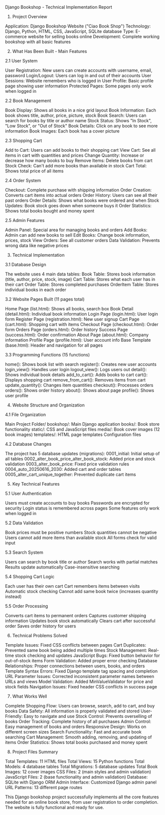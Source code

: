 Django Bookshop - Technical Implementation Report

1. Project Overview

Application: Django Bookshop Website ("Ciao Book Shop")
Technology: Django, Python, HTML, CSS, JavaScript, SQLite database
Type: E-commerce website for selling books online
Development: Complete working bookshop with all basic features

2. What Has Been Built - Main Features

2.1 User System

User Registration: New users can create accounts with username, email, password
Login/Logout: Users can log in and out of their accounts
User Sessions: Website remembers who is logged in
User Profile: Basic profile page showing user information
Protected Pages: Some pages only work when logged in

2.2 Book Management

Book Display: Shows all books in a nice grid layout
Book Information: Each book shows title, author, price, picture, stock
Book Search: Users can search for books by title or author name
Stock Status: Shows "In Stock", "Low Stock", or "Out of Stock"
Book Details: Click on any book to see more information
Book Images: Each book has a cover picture

2.3 Shopping Cart

Add to Cart: Users can add books to their shopping cart
View Cart: See all items in cart with quantities and prices
Change Quantity: Increase or decrease how many books to buy
Remove Items: Delete books from cart
Stock Check: Can't add more books than available in stock
Cart Total: Shows total price of all items

2.4 Order System

Checkout: Complete purchase with shipping information
Order Creation: Converts cart items into actual orders
Order History: Users can see all their past orders
Order Details: Shows what books were ordered and when
Stock Updates: Book stock goes down when someone buys it
Order Statistics: Shows total books bought and money spent

2.5 Admin Features

Admin Panel: Special area for managing books and orders
Add Books: Admin can add new books to sell
Edit Books: Change book information, prices, stock
View Orders: See all customer orders
Data Validation: Prevents wrong data like negative prices

3. Technical Implementation

3.1 Database Design

The website uses 4 main data tables:
Book Table: Stores book information (title, author, price, stock, image)
Cart Table: Stores what each user has in their cart
Order Table: Stores completed purchases
OrderItem Table: Stores individual books in each order

3.2 Website Pages Built (11 pages total)

Home Page (list.html): Shows all books, search box
Book Detail (detail.html): Individual book information
Login Page (login.html): User login form
Register Page (registration.html): New user signup
Cart Page (cart.html): Shopping cart with items
Checkout Page (checkout.html): Order form
Orders Page (orders.html): Order history
Success Page (success.html): Order confirmation
About Page (about.html): Company information
Profile Page (profile.html): User account info
Base Template (base.html): Header and navigation for all pages

3.3 Programming Functions (15 functions)

home(): Shows book list with search
register(): Creates new user accounts
login_view(): Handles user login
logout_view(): Logs users out
detail(): Shows individual book details
add_to_cart(): Adds books to cart
cart(): Displays shopping cart
remove_from_cart(): Removes items from cart
update_quantity(): Changes item quantities
checkout(): Processes orders
orders(): Shows order history
about(): Shows about page
profile(): Shows user profile

4. Website Structure and Organization

4.1 File Organization

Main Project Folder/
bookshop/: Main Django application
books/: Book store functionality
static/: CSS and JavaScript files
media/: Book cover images (12 book images)
templates/: HTML page templates
Configuration files

4.2 Database Changes

The project has 5 database updates (migrations):
0001_initial: Initial setup of all tables
0002_alter_book_price_alter_book_stock: Added price and stock validation
0003_alter_book_price: Fixed price validation rules
0004_auto_20250616_2030: Added cart and order tables
0005_alter_cart_unique_together: Prevented duplicate cart items

5. Key Technical Features

5.1 User Authentication

Users must create accounts to buy books
Passwords are encrypted for security
Login status is remembered across pages
Some features only work when logged in

5.2 Data Validation

Book prices must be positive numbers
Stock quantities cannot be negative
Users cannot add more items than available stock
All forms check for valid input

5.3 Search System

Users can search by book title or author
Search works with partial matches
Results update automatically
Case-insensitive searching

5.4 Shopping Cart Logic

Each user has their own cart
Cart remembers items between visits
Automatic stock checking
Cannot add same book twice (increases quantity instead)

5.5 Order Processing

Converts cart items to permanent orders
Captures customer shipping information
Updates book stock automatically
Clears cart after successful order
Saves order history for users

6. Technical Problems Solved

Template Issues: Fixed CSS conflicts between pages
Cart Duplicates: Prevented same book being added multiple times
Stock Management: Real-time stock checking and updates
JavaScript Bugs: Fixed button behavior for out-of-stock items
Form Validation: Added proper error checking
Database Relationships: Proper connections between users, books, and orders
Template Syntax Errors: Fixed Django template tag spacing and completion
URL Parameter Issues: Corrected inconsistent parameter names between URLs and views
Model Validation: Added MinValueValidator for price and stock fields
Navigation Issues: Fixed header CSS conflicts in success page

7. What Works Well

Complete Shopping Flow: Users can browse, search, add to cart, and buy books
Data Safety: All information is properly validated and stored
User-Friendly: Easy to navigate and use
Stock Control: Prevents overselling of books
Order Tracking: Complete history of all purchases
Admin Control: Easy management of books and orders
Responsive Design: Works on different screen sizes
Search Functionality: Fast and accurate book searching
Cart Management: Smooth adding, removing, and updating of items
Order Statistics: Shows total books purchased and money spent

8. Project Files Summary

Total Templates: 11 HTML files
Total Views: 15 Python functions
Total Models: 4 database tables
Total Migrations: 5 database updates
Total Book Images: 12 cover images
CSS Files: 2 (main styles and admin validation)
JavaScript Files: 2 (base functionality and admin validation)
Database: SQLite with Django ORM
Admin Interface: Customized Django admin panel
URL Patterns: 13 different page routes

This Django bookshop project successfully implements all the core features needed for an online book store, from user registration to order completion. The website is fully functional and ready for use.

